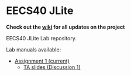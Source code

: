 EECS40 JLite
=====

**Check out the [wiki](https://github.com/kdomasze/JLite/wiki) for all updates on the project**

EECS40 JLite Lab repository.

Lab manuals available:
- [Assignment 1 (current)](https://eee.uci.edu/14s/18025/Assignments/assignment1.pdf)
    - [TA slides (Discussion 1)](file:///C:/Users/Kyle/Downloads/EECS40%20Semantic%20Check%20I.pdf)